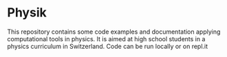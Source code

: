 # Physik

This repository contains some code examples and documentation applying computational tools in physics. It is aimed at high school students in a physics curriculum in Switzerland.
Code can be run locally or on repl.it
